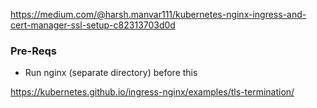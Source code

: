 https://medium.com/@harsh.manvar111/kubernetes-nginx-ingress-and-cert-manager-ssl-setup-c82313703d0d

### Pre-Reqs

- Run nginx (separate directory) before this


https://kubernetes.github.io/ingress-nginx/examples/tls-termination/